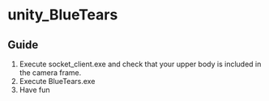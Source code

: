 # unity_BlueTears

## Guide

1. Execute socket_client.exe and check that your upper body is included in the camera frame.
2. Execute BlueTears.exe
3. Have fun
